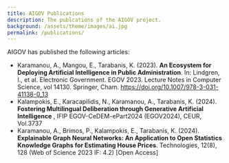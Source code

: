 ```yaml
---
title: AIGOV Publications
description: The publcations of the AIGOV project.
background: /assets/theme/images/ai.jpg
permalink: /publications/
---
```


AIGOV has published the following articles:

- Karamanou, A., Mangou, E., Tarabanis, K. (2023). **An Ecosystem for Deploying Artificial Intelligence in Public Administration**. In: Lindgren, I., et al. Electronic Government. EGOV 2023. Lecture Notes in Computer Science, vol 14130. Springer, Cham. https://doi.org/10.1007/978-3-031-41138-0_13
- Kalampokis, E., Karacapilidis, N., Karamanou, A., Tarabanis, K. (2024). **Fostering Multilingual Deliberation through Generative Artificial Intelligence** , IFIP EGOV-CeDEM-ePart2024 (EGOV2024), CEUR, Vol.3737
- Karamanou, A., Brimos, P., Kalampokis, E., Tarabanis, K. (2024). **Explainable Graph Neural Networks: An Application to Open Statistics Knowledge Graphs for Estimating House Prices**. Technologies, 12(8), 128 (Web of Science 2023 IF: 4.2) [Open Access]
